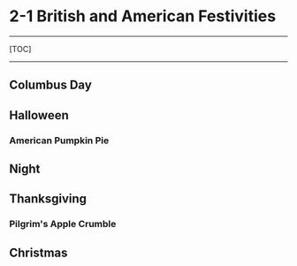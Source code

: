 # 2-1 British and American Festivities

***
[TOC]
***

## Columbus Day
## Halloween
### American Pumpkin Pie
## Night 
## Thanksgiving
### Pilgrim's Apple Crumble
## Christmas
## 

